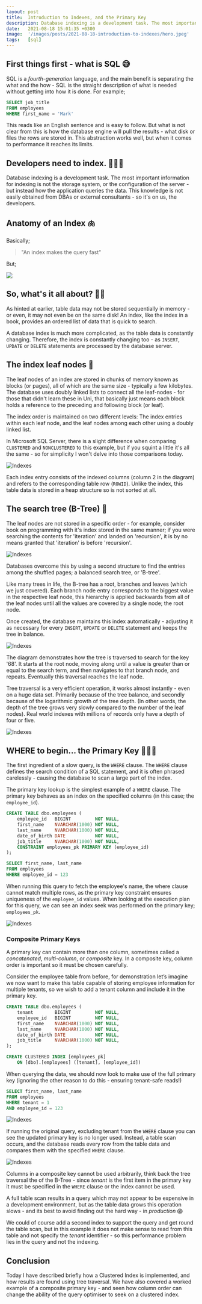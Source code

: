 ```yaml
---
layout: post
title:  Introduction to Indexes, and the Primary Key
description: Database indexing is a development task. The most important information for indexing is not the storage...
date:   2021-08-18 15:01:35 +0300
image:  '/images/posts/2021-08-18-introduction-to-indexes/hero.jpeg'
tags:   [sql]
---
```


## First things first - what is SQL 😅
SQL is a _fourth-generation_ language, and the main benefit is separating the what and the how - SQL is the straight description of what is needed without getting into how it is done. For example;

```sql
SELECT job_title
FROM employees
WHERE first_name = 'Mark'
```

This reads like an English sentence and is easy to follow. But what is not clear from this is how the database engine will pull the results - what disk or files the rows are stored in. This abstraction works well, but when it comes to performance it reaches its limits.

## Developers need to index. 🤦🏻‍♂️
Database indexing is a development task. The most important information for indexing is not the storage system, or the configuration of the server - but instead how the application queries the data. This knowledge is not easily obtained from DBAs or external consultants - so it's on us, the developers.


## Anatomy of an Index 🫁
Basically;
> "An index makes the query fast"

But;

![](https://s3.us-west-2.amazonaws.com/secure.notion-static.com/67807345-e420-4f9d-a146-dcc1e7e0259d/giphy.gif?X-Amz-Algorithm=AWS4-HMAC-SHA256&X-Amz-Credential=AKIAT73L2G45O3KS52Y5%2F20210814%2Fus-west-2%2Fs3%2Faws4_request&X-Amz-Date=20210814T142021Z&X-Amz-Expires=86400&X-Amz-Signature=7fcae6960d045118bc3779a591c711a65288fbeedb979e04750af1883791763a&X-Amz-SignedHeaders=host&response-content-disposition=filename%20%3D%22giphy.gif%22)


## So, what's it all about? 🤷‍♂️
As hinted at earlier, table data may not be stored sequentially in memory - or even, it may not even be on the same disk! An index, like the index in a book, provides an ordered list of data that is quick to search.

A database index is much more complicated, as the table data is constantly changing. Therefore, the index is constantly changing too - as `INSERT`, `UPDATE` or `DELETE` statements are processed by the database server.

## The index leaf nodes 🍁
The leaf nodes of an index are stored in chunks of memory known as blocks (or pages), all of which are the same size - typically a few kilobytes. The database uses doubly linked lists to connect all the leaf-nodes - for those that didn't learn these in Uni, that basically just means each block holds a reference to the preceding and following block (or leaf).

The index order is maintained on two different levels: The index entries within each leaf node, and the leaf nodes among each other using a doubly linked list.

In Microsoft SQL Server, there is a slight difference when comparing `CLUSTERED` and `NONCLUSTERED` to this example, but if you squint a little it's all the same - so for simplicity I won't delve into those comparisons today.

![Indexes]({{site.baseurl}}/images/posts/2021-08-18-introduction-to-indexes/indexes.png)

Each index entry consists of the indexed columns (column 2 in the diagram) and refers to the corresponding table row (`ROWID`). Unlike the index, this table data is stored in a heap structure so is not sorted at all.

## The search tree (B-Tree) 🌴
The leaf nodes are not stored in a specific order - for example, consider book on programming with it's index stored in the same manner; if you were searching the contents for 'iteration' and landed on 'recursion', it is by no means granted that 'iteration' is before 'recursion'.

![Indexes]({{site.baseurl}}/images/posts/2021-08-18-introduction-to-indexes/recursion.png)

Databases overcome this by using a second structure to find the entries among the shuffled pages; a balanced search tree, or 'B-tree'.

Like many trees in life, the B-tree has a root, branches and leaves (which we just covered). Each branch node entry corresponds to the biggest value in the respective leaf node, this hierarchy is applied backwards from all of the leaf nodes until all the values are covered by a single node; the root node.

Once created, the database maintains this index automatically - adjusting it as necessary for every `INSERT`, `UPDATE` or `DELETE` statement and keeps the tree in balance.

![Indexes]({{site.baseurl}}/images/posts/2021-08-18-introduction-to-indexes/traversal.png)

The diagram demonstrates how the tree is traversed to search for the key '68'. It starts at the root node, moving along until a value is greater than or equal to the search term, and then navigates to that branch node, and repeats. Eventually this traversal reaches the leaf node.

Tree traversal is a very efficient operation, it works almost instantly - even on a huge data set. Primarily because of the tree balance, and secondly because of the logarithmic growth of the tree depth. (In other words, the depth of the tree grows very slowly compared to the number of the leaf nodes). Real world indexes with millions of records only have a depth of four or five.

![Indexes]({{site.baseurl}}/images/posts/2021-08-18-introduction-to-indexes/logarithmic_scalability.png)

## WHERE to begin... the Primary Key 🕵🏻‍♂️
The first ingredient of a slow query, is the `WHERE` clause. The `WHERE` clause defines the search condition of a SQL statement, and it is often phrased carelessly - causing the database to scan a large part of the index.

The primary key lookup is the simplest example of a `WHERE` clause. The primary key behaves as an index on the specified columns (in this case; the `employee_id`).

```sql
CREATE TABLE dbo.employees (
    employee_id   BIGINT         NOT NULL, 
    first_name    NVARCHAR(1000) NOT NULL,
    last_name     NVARCHAR(1000) NOT NULL, 
    date_of_birth DATE           NOT NULL, 
    job_title     NVARCHAR(1000) NOT NULL, 
    CONSTRAINT employees_pk PRIMARY KEY (employee_id)
);
```

```sql
SELECT first_name, last_name
FROM employees
WHERE employee_id = 123
```

When running this query to fetch the employee's name, the where clause cannot match multiple rows, as the primary key constraint ensures uniqueness of the `employee_id` values. When looking at the execution plan for this query, we can see an index seek was performed on the primary key; `employees_pk`.

![Indexes]({{site.baseurl}}/images/posts/2021-08-18-introduction-to-indexes/pk.png)

### Composite Primary Keys
A primary key can contain more than one column, sometimes called a *concatenated*, *multi-column*, or *composite* key. In a composite key, column order is important so it must be chosen carefully.

Consider the employee table from before, for demonstration let’s imagine we now want to make this table capable of storing employee information for multiple tenants, so we wish to add a tenant column and include it in the primary key.

```sql
CREATE TABLE dbo.employees (
    tenant        BIGINT         NOT NULL,
    employee_id   BIGINT         NOT NULL, 
    first_name    NVARCHAR(1000) NOT NULL,
    last_name     NVARCHAR(1000) NOT NULL, 
    date_of_birth DATE           NOT NULL, 
    job_title     NVARCHAR(1000) NOT NULL, 
);

CREATE CLUSTERED INDEX [employees_pk] 
    ON [dbo].[employees] ([tenant], [employee_id])
```

When querying the data, we should now look to make use of the full primary key (ignoring the other reason to do this - ensuring tenant-safe reads!)

```sql
SELECT first_name, last_name
FROM employees
WHERE tenant = 1 
AND employee_id = 123
```

![Indexes]({{site.baseurl}}/images/posts/2021-08-18-introduction-to-indexes/composite_pk.png)

If running the original query, excluding tenant from the `WHERE` clause you can see the updated primary key is no longer used. Instead, a table scan occurs, and the database reads every row from the table data and compares them with the specified `WHERE` clause.

![Indexes]({{site.baseurl}}/images/posts/2021-08-18-introduction-to-indexes/index_scan.png)

Columns in a composite key cannot be used arbitrarily, think back the tree traversal the of the B-Tree - since *tenant* is the first item in the primary key it must be specified in the `WHERE` clause or the index cannot be used.

A full table scan results in a query which may not appear to be expensive in a development environment, but as the table data grows this operation slows - and its best to avoid finding out the hard way - in *production* 😱

We could of course add a second index to support the query and get round the table scan, but in this example it does not make sense to read from this table and not specify the *tenant* identifier - so this performance problem lies in the query and not the indexing.

## Conclusion
Today I have described briefly how a Clustered Index is implemented, and how results are found using tree traversal. We have also covered a worked example of a composite primary key - and seen how column order can change the ability of the query optimiser to seek on a clustered index.